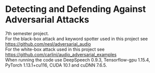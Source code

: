 # Detecting and Defending Against Adversarial Attacks
7th semester project.  
For the black-box attack and keyword spotter used in this project see https://github.com/nesl/adversarial_audio  
For the white-box attack used in this project see https://github.com/carlini/audio_adversarial_examples  
When running the code use DeepSpeech 0.9.3, Tensorflow-gpu 1.15.4, PyTorch 1.13.1+cu116, CUDA 10.1 and cuDNN 7.6.5.

